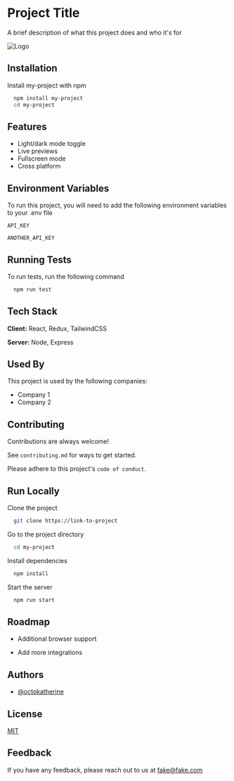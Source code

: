 # Project Title

A brief description of what this project does and who it's for

![Logo](https://dev-to-uploads.s3.amazonaws.com/uploads/articles/th5xamgrr6se0x5ro4g6.png)

## Installation

Install my-project with npm

```bash
  npm install my-project
  cd my-project
```

## Features

- Light/dark mode toggle
- Live previews
- Fullscreen mode
- Cross platform

## Environment Variables

To run this project, you will need to add the following environment variables to your .env file

`API_KEY`

`ANOTHER_API_KEY`

## Running Tests

To run tests, run the following command

```bash
  npm run test
```

## Tech Stack

**Client:** React, Redux, TailwindCSS

**Server:** Node, Express

## Used By

This project is used by the following companies:

- Company 1
- Company 2

## Contributing

Contributions are always welcome!

See `contributing.md` for ways to get started.

Please adhere to this project's `code of conduct`.

## Run Locally

Clone the project

```bash
  git clone https://link-to-project
```

Go to the project directory

```bash
  cd my-project
```

Install dependencies

```bash
  npm install
```

Start the server

```bash
  npm run start
```

## Roadmap

- Additional browser support

- Add more integrations

## Authors

- [@octokatherine](https://www.github.com/octokatherine)

## License

[MIT](https://choosealicense.com/licenses/mit/)

## Feedback

If you have any feedback, please reach out to us at fake@fake.com
